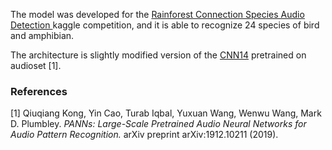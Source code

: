 
The model was developed for the [Rainforest Connection Species Audio Detection
](https://www.kaggle.com/c/rfcx-species-audio-detection) kaggle competition,
and it is able to recognize 24 species of bird and amphibian.

The architecture is slightly modified version of the [CNN14](https://github.com/qiuqiangkong/audioset_tagging_cnn) pretrained on audioset [1].

### References
[1] Qiuqiang Kong, Yin Cao, Turab Iqbal, Yuxuan Wang, Wenwu Wang, Mark D. Plumbley.
*PANNs: Large-Scale Pretrained Audio Neural Networks for Audio Pattern Recognition.*
arXiv preprint arXiv:1912.10211 (2019).
